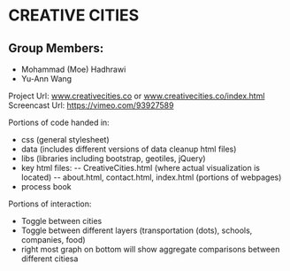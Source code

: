 # CREATIVE CITIES  

## Group Members:  
- Mohammad (Moe) Hadhrawi  
- Yu-Ann Wang

Project Url: www.creativecities.co or www.creativecities.co/index.html
Screencast Url: https://vimeo.com/93927589

Portions of code handed in:
- css (general stylesheet)
- data (includes different versions of data cleanup html files)
- libs (libraries including bootstrap, geotiles, jQuery)
- key html files:
-- CreativeCities.html (where actual visualization is located)
-- about.html, contact.html, index.html (portions of webpages)
- process book

Portions of interaction:
- Toggle between cities
- Toggle between different layers (transportation (dots), schools, companies, food)
- right most graph on bottom will show aggregate comparisons between different citiesa
